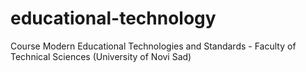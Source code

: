 # educational-technology
Course Modern Educational Technologies and Standards - Faculty of Technical Sciences (University of Novi Sad) 

